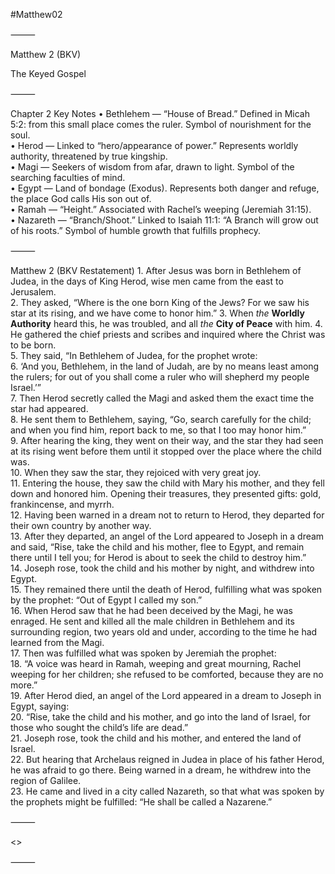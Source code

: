 #Matthew02

⸻

Matthew 2 (BKV)

The Keyed Gospel

⸻

Chapter 2 Key Notes
	•	Bethlehem — “House of Bread.” Defined in Micah 5:2: from this small place comes the ruler. Symbol of nourishment for the soul.  
	•	Herod — Linked to “hero/appearance of power.” Represents worldly authority, threatened by true kingship.  
	•	Magi — Seekers of wisdom from afar, drawn to light. Symbol of the searching faculties of mind.  
	•	Egypt — Land of bondage (Exodus). Represents both danger and refuge, the place God calls His son out of.  
	•	Ramah — “Height.” Associated with Rachel’s weeping (Jeremiah 31:15).  
	•	Nazareth — “Branch/Shoot.” Linked to Isaiah 11:1: “A Branch will grow out of his roots.” Symbol of humble growth that fulfills prophecy.  

⸻

Matthew 2 (BKV Restatement)
	1.	After Jesus was born in Bethlehem of Judea, in the days of King Herod, wise men came from the east to Jerusalem.  
	2.	They asked, “Where is the one born King of the Jews? For we saw his star at its rising, and we have come to honor him.” 
    3. When _the_ **Worldly Authority** heard this, he was troubled, and all _the_ **City of Peace** with him.
	4.	He gathered the chief priests and scribes and inquired where the Christ was to be born.  
	5.	They said, “In Bethlehem of Judea, for the prophet wrote:  
	6.	‘And you, Bethlehem, in the land of Judah, are by no means least among the rulers; for out of you shall come a ruler who will shepherd my people Israel.’”  
	7.	Then Herod secretly called the Magi and asked them the exact time the star had appeared.  
	8.	He sent them to Bethlehem, saying, “Go, search carefully for the child; and when you find him, report back to me, so that I too may honor him.”  
	9.	After hearing the king, they went on their way, and the star they had seen at its rising went before them until it stopped over the place where the child was.  
	10.	When they saw the star, they rejoiced with very great joy.  
	11.	Entering the house, they saw the child with Mary his mother, and they fell down and honored him.   Opening their treasures, they presented gifts: gold, frankincense, and myrrh.  
	12.	Having been warned in a dream not to return to Herod, they departed for their own country by another way.  
	13.	After they departed, an angel of the Lord appeared to Joseph in a dream and said, “Rise, take the child and his mother, flee to Egypt, and remain there until I tell you; for Herod is about to seek the child to destroy him.”  
	14.	Joseph rose, took the child and his mother by night, and withdrew into Egypt.  
	15.	They remained there until the death of Herod, fulfilling what was spoken by the prophet: “Out of Egypt I called my son.”  
	16.	When Herod saw that he had been deceived by the Magi, he was enraged. He sent and killed all the male children in Bethlehem and its surrounding region, two years old and under, according to the time he had learned from the Magi.  
	17.	Then was fulfilled what was spoken by Jeremiah the prophet:  
	18.	“A voice was heard in Ramah, weeping and great mourning, Rachel weeping for her children; she refused to be comforted, because they are no more.”  
	19.	After Herod died, an angel of the Lord appeared in a dream to Joseph in Egypt, saying:  
	20.	“Rise, take the child and his mother, and go into the land of Israel, for those who sought the child’s life are dead.”  
	21.	Joseph rose, took the child and his mother, and entered the land of Israel.  
	22.	But hearing that Archelaus reigned in Judea in place of his father Herod, he was afraid to go there. Being warned in a dream, he withdrew into the region of Galilee.  
	23.	He came and lived in a city called Nazareth, so that what was spoken by the prophets might be fulfilled: “He shall be called a Nazarene.”  

⸻

<>

⸻
